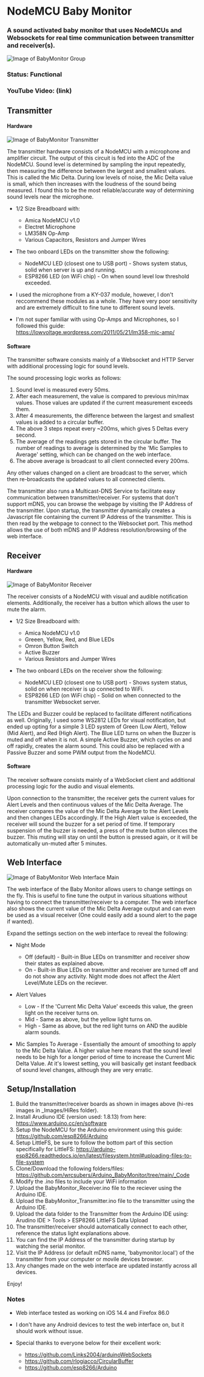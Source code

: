 # NodeMCU Baby Monitor
### A sound activated baby monitor that uses NodeMCUs and Websockets for real time communication between transmitter and receiver(s). 

![Image of BabyMonitor Group](https://github.com/wrcsubers/Arduino_BabyMonitor/blob/main/_Images/Arduino_BabyMonitor_TransmitterReceiver.png)

### Status: Functional

### YouTube Video: (link)

## Transmitter
#### Hardware

![Image of BabyMonitor Transmitter](https://github.com/wrcsubers/Arduino_BabyMonitor/blob/main/_Images/Arduino_BabyMonitor_Transmitter.png)

The transmitter hardware consists of a NodeMCU with a microphone and amplifier circuit.  The output of this circuit is fed into the ADC of the NodeMCU.  Sound level is determined by sampling the input repeatedly, then measuring the difference between the largest and smallest values.  This is called the Mic Delta.  During low levels of noise, the Mic Delta value is small, which then increases with the loudness of the sound being measured.  I found this to be the most reliable/accurate way of determining sound levels near the microphone.  

* 1/2 Size Breadboard with:
  * Amica NodeMCU v1.0
  * Electret Microphone
  * LM358N Op-Amp
  * Various Capacitors, Resistors and Jumper Wires

* The two onboard LEDs on the transmitter show the following:
  * NodeMCU LED (closest one to USB port) - Shows system status, solid when server is up and running.
  * ESP8266 LED (on WiFi chip) - On when sound level low threshold exceeded.
* I used the microphone from a KY-037 module, however, I don't reccommend these modules as a whole.  They have very poor sensitivity and are extremely difficult to fine tune to different sound levels.
* I'm not super familiar with using Op-Amps and Microphones, so I followed this guide: https://lowvoltage.wordpress.com/2011/05/21/lm358-mic-amp/ 

#### Software
The transmitter software consists mainly of a Websocket and HTTP Server with additional processing logic for sound levels.  

The sound processing logic works as follows:
  1.  Sound level is measured every 50ms.  
  2.  After each measurement, the value is compared to previous min/max values. Those values are updated if the current measurement exceeds them.
  3.  After 4 measurements, the difference between the largest and smallest values is added to a circular buffer.
  4.  The above 3 steps repeat every ~200ms, which gives 5 Deltas every second.
  5.  The average of the readings gets stored in the circular buffer.  The number of readings to average is determined by the 'Mic Samples to Average' setting, which can be changed on the web interface.
  6.  The above average is broadcast to all client connected every 200ms.

Any other values changed on a client are broadcast to the server, which then re-broadcasts the updated values to all connected clients.

The transmitter also runs a Multicast-DNS Service to facilitate easy communication between transmitter/receiver.  For systems that don't support mDNS, you can browse the webpage by visiting the IP Address of the transmitter.  Upon startup, the transmitter dynamically creates a Javascript file containing the current IP Address of the transmitter.  This is then read by the webpage to connect to the Websocket port.  This method allows the use of both mDNS and IP Address resolution/browsing of the web interface.



## Receiver
#### Hardware

![Image of BabyMonitor Receiver](https://github.com/wrcsubers/Arduino_BabyMonitor/blob/main/_Images/Arduino_BabyMonitor_Receiver.png)

The receiver consists of a NodeMCU with visual and audible notification elements.  Additionally, the receiver has a button which allows the user to mute the alarm.

* 1/2 Size Breadboard with:
  * Amica NodeMCU v1.0
  * Greeen, Yellow, Red, and Blue LEDs
  * Omron Button Switch
  * Active Buzzer
  * Various Resistors and Jumper Wires

* The two onboard LEDs on the receiver show the following:
  * NodeMCU LED (closest one to USB port) - Shows system status, solid on when receiver is up connected to WiFi.
  * ESP8266 LED (on WiFi chip) - Solid on when connected to the transmitter Websocket server.

The LEDs and Buzzer could be replaced to facilitate different notifications as well.  Originally, I used some WS2812 LEDs for visual notification, but ended up opting for a simple 3 LED system of Green (Low Alert), Yellow (Mid Alert), and Red (High Alert).  The Blue LED turns on when the Buzzer is muted and off when it is not.  A simple Active Buzzer, which cycles on and off rapidly, creates the alarm sound.  This could also be replaced with a Passive Buzzer and some PWM output from the NodeMCU.

#### Software
The receiver software consists mainly of a WebSocket client and additional processing logic for the audio and visual elements.

Upon connection to the transmitter, the receiver gets the current values for Alert Levels and then continuous values of the Mic Delta Average.  The receiver compares the value of the Mic Delta Average to the Alert Levels and then changes LEDs accordingly.  If the High Alert value is exceeded, the receiver will sound the buzzer for a set period of time.  If temporary suspension of the buzzer is needed, a press of the mute button silences the buzzer.  This muting will stay on until the button is pressed again, or it will be automatically un-muted after 5 minutes.



## Web Interface

![Image of BabyMonitor Web Interface Main](https://github.com/wrcsubers/Arduino_BabyMonitor/blob/main/_Images/Arduino_BabyMonitor_WebApp.png)

The web interface of the Baby Monitor allows users to change settings on the fly.  This is useful to fine tune the output in various situations without having to connect the transmitter/receiver to a computer.  The web interface also shows the current value of the Mic Delta Average output and can even be used as a visual receiver (One could easily add a sound alert to the page if wanted).

Expand the settings section on the web interface to reveal the following:
* Night Mode
  * Off (default) - Built-in Blue LEDs on transmitter and receiver show their states as explained above.
  * On - Built-in Blue LEDs on transmitter and receiver are turned off and do not show any activity.  Night mode does not affect the Alert Level/Mute LEDs on the reciever.

* Alert Values
  * Low - If the 'Current Mic Delta Value' exceeds this value, the green light on the receiver turns on.
  * Mid - Same as above, but the yellow light turns on.
  * High - Same as above, but the red light turns on AND the audible alarm sounds.

* Mic Samples To Average - Essentially the amount of smoothing to apply to the Mic Delta Value.  A higher value here means that the sound level needs to be high for a longer period of time to increase the Current Mic Delta Value.  At it's lowest setting, you will basically get instant feedback of sound level changes, although they are very erratic.



## Setup/Installation
1. Build the transmitter/receiver boards as shown in images above (hi-res images in _Images/HiRes folder).
2. Install Arudiuno IDE (version used: 1.8.13) from here: https://www.arduino.cc/en/software
3. Setup the NodeMCU for the Arduino environment using this guide: https://github.com/esp8266/Arduino
4. Setup LittleFS, be sure to follow the bottom part of this section specifically for LittleFS: https://arduino-esp8266.readthedocs.io/en/latest/filesystem.html#uploading-files-to-file-system
5. Clone/Download the following folders/files: https://github.com/wrcsubers/Arduino_BabyMonitor/tree/main/_Code
6. Modify the .ino files to include your WiFi information
7. Upload the BabyMonitor_Receiver.ino file to the reciever using the Arduino IDE.
8. Upload the BabyMonitor_Transmitter.ino file to the transmitter using the Arduino IDE.
9. Upload the data folder to the Transmitter from the Arduino IDE using: Arudino IDE > Tools > ESP8266 LittleFS Data Upload
10. The transmitter/receiver should automatically connect to each other, reference the status light explanations above.
11. You can find the IP Address of the transmitter during startup by watching the serial monitor.
12. Visit the IP Address (or default mDNS name, 'babymonitor.local') of the transmitter from your computer or movile devices browser.
13. Any changes made on the web interface are updated instantly across all devices.

Enjoy!

### Notes
* Web interface tested as working on iOS 14.4 and Firefox 86.0
* I don't have any Android devices to test the web interface on, but it should work without issue.

* Special thanks to everyone below for their excellent work:
  * https://github.com/Links2004/arduinoWebSockets
  * https://github.com/rlogiacco/CircularBuffer
  * https://github.com/esp8266/Arduino

